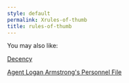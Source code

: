 ```yaml
---
style: default
permalink: Xrules-of-thumb
title: rules-of-thumb
---
```

You may also like:

[Decency](http://scp-wiki.net/decency)

[Agent Logan Armstrong's Personnel File](http://scp-wiki.net/agent-logan-armstrong-s-personnel-file)

